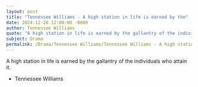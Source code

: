 ```yaml
---
layout: post
title: "Tennessee Williams - A high station in life is earned by the"
date: 2024-12-28 12:00:00 -0000
author: Tennessee Williams
quote: "A high station in life is earned by the gallantry of the individuals who attain it."
subject: Drama
permalink: /Drama/Tennessee Williams/Tennessee Williams - A high station in life is earned by the
---
```


A high station in life is earned by the gallantry of the individuals who attain it.

- Tennessee Williams

